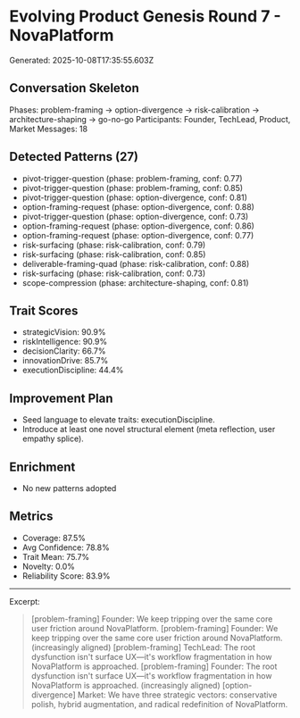 # Evolving Product Genesis Round 7 - NovaPlatform
Generated: 2025-10-08T17:35:55.603Z

## Conversation Skeleton
Phases: problem-framing → option-divergence → risk-calibration → architecture-shaping → go-no-go
Participants: Founder, TechLead, Product, Market
Messages: 18

## Detected Patterns (27)
- pivot-trigger-question (phase: problem-framing, conf: 0.77)
- pivot-trigger-question (phase: problem-framing, conf: 0.85)
- pivot-trigger-question (phase: option-divergence, conf: 0.81)
- option-framing-request (phase: option-divergence, conf: 0.88)
- pivot-trigger-question (phase: option-divergence, conf: 0.73)
- option-framing-request (phase: option-divergence, conf: 0.86)
- option-framing-request (phase: option-divergence, conf: 0.77)
- risk-surfacing (phase: risk-calibration, conf: 0.79)
- risk-surfacing (phase: risk-calibration, conf: 0.85)
- deliverable-framing-quad (phase: risk-calibration, conf: 0.88)
- risk-surfacing (phase: risk-calibration, conf: 0.73)
- scope-compression (phase: architecture-shaping, conf: 0.81)

## Trait Scores
- strategicVision: 90.9%
- riskIntelligence: 90.9%
- decisionClarity: 66.7%
- innovationDrive: 85.7%
- executionDiscipline: 44.4%

## Improvement Plan
- Seed language to elevate traits: executionDiscipline.
- Introduce at least one novel structural element (meta reflection, user empathy splice).

## Enrichment
- No new patterns adopted

## Metrics
- Coverage: 87.5%
- Avg Confidence: 78.8%
- Trait Mean: 75.7%
- Novelty: 0.0%
- Reliability Score: 83.9%

---
Excerpt:
> [problem-framing] Founder: We keep tripping over the same core user friction around NovaPlatform.
> [problem-framing] Founder: We keep tripping over the same core user friction around NovaPlatform. (increasingly aligned)
> [problem-framing] TechLead: The root dysfunction isn't surface UX—it's workflow fragmentation in how NovaPlatform is approached.
> [problem-framing] Founder: The root dysfunction isn't surface UX—it's workflow fragmentation in how NovaPlatform is approached. (increasingly aligned)
> [option-divergence] Market: We have three strategic vectors: conservative polish, hybrid augmentation, and radical redefinition of NovaPlatform.

